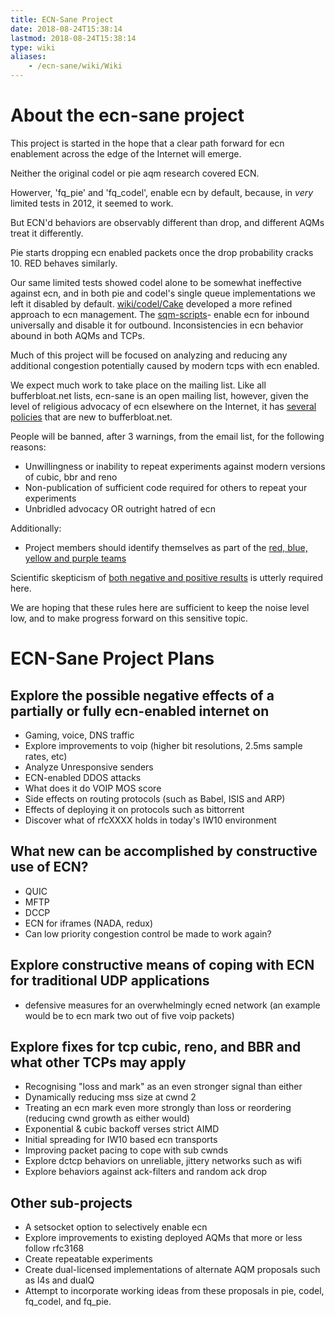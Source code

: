 ```yaml
---
title: ECN-Sane Project
date: 2018-08-24T15:38:14
lastmod: 2018-08-24T15:38:14
type: wiki
aliases:
    - /ecn-sane/wiki/Wiki
---
```


# About the ecn-sane project

This project is started in the hope that a clear path forward for ecn enablement across the edge of the Internet will emerge. 

Neither the original codel or pie aqm research covered ECN.

Howerver, 'fq_pie' and 'fq_codel', enable ecn by default, because, in
*very* limited tests in 2012, it seemed to work. 

But ECN'd behaviors are observably different than drop, and different
AQMs treat it differently. 

Pie starts dropping ecn enabled packets once the drop probability cracks 10.
RED behaves similarly.

Our same limited tests showed codel alone to be somewhat ineffective
against ecn, and in both pie and codel's single queue implementations
we left it disabled by default.  [wiki/codel/Cake](sch_cake) developed a more refined
approach to ecn management. The [sqm-scripts](FIXME)- enable ecn for inbound
universally and disable it for outbound. Inconsistencies in ecn
behavior abound in both AQMs and TCPs.

Much of this project will be focused on analyzing and reducing any
additional congestion potentially caused by modern tcps with ecn
enabled.

We expect much work to take place on the mailing list. Like all
bufferbloat.net lists, ecn-sane is an open mailing list, however,
given the level of religious advocacy of ecn elsewhere on the Internet,
it has [several policies](rules) that are new to bufferbloat.net.

People will be banned, after 3 warnings, from the email list, for the following reasons:

* Unwillingness or inability to repeat experiments against modern versions of cubic, bbr and reno
* Non-publication of sufficient code required for others to repeat your experiments
* Unbridled advocacy OR outright hatred of ecn

Additionally:

* Project members should identify themselves as part of the [red, blue, yellow and purple teams](rules)

Scientific skepticism of [both negative and positive results](https://conferences.sigcomm.org/sigcomm/2014/doc/slides/137.pdf) is utterly required here.

We are hoping that these rules here are sufficient to keep the noise level 
low, and to make progress forward on this sensitive topic.

# ECN-Sane Project Plans

## Explore the possible negative effects of a partially or fully ecn-enabled internet on

* Gaming, voice, DNS traffic
* Explore improvements to voip (higher bit resolutions, 2.5ms sample rates, etc)
* Analyze Unresponsive senders
* ECN-enabled DDOS attacks
* What does it do VOIP MOS score
* Side effects on routing protocols (such as Babel, ISIS and ARP)
* Effects of deploying it on protocols such as bittorrent
* Discover what of rfcXXXX holds in today's IW10 environment

## What new can be accomplished by constructive use of ECN?

* QUIC
* MFTP
* DCCP
* ECN for iframes (NADA, redux)
* Can low priority congestion control be made to work again?

## Explore constructive means of coping with ECN for traditional UDP applications

* defensive measures for an overwhelmingly ecned network
(an example would be to ecn mark two out of five voip packets)

## Explore fixes for tcp cubic, reno, and BBR and what other TCPs may apply
 
* Recognising "loss and mark" as an even stronger signal than either
* Dynamically reducing mss size at cwnd 2
* Treating an ecn mark even more strongly than loss or reordering (reducing cwnd growth as either would)
* Exponential & cubic backoff verses strict AIMD
* Initial spreading for IW10 based ecn transports
* Improving packet pacing to cope with sub cwnds
* Explore dctcp behaviors on unreliable, jittery networks such as wifi
* Explore behaviors against ack-filters and random ack drop

## Other sub-projects

* A setsocket option to selectively enable ecn
* Explore improvements to existing deployed AQMs that more or less follow rfc3168
* Create repeatable experiments
* Create dual-licensed implementations of alternate AQM proposals such as l4s and dualQ
* Attempt to incorporate working ideas from these proposals in pie, codel, fq_codel, and fq_pie.

